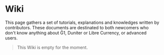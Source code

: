 # Wiki

This page gathers a set of tutorials, explanations and knowledges written by contributors. These documents are destinated to both newcomers who don't know anything about Ğ1, Duniter or Libre Currency, or advanced users.

> This Wiki is empty for the moment.
